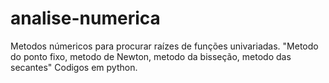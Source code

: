 # analise-numerica
Metodos númericos para procurar raízes de funções univariadas.
"Metodo do ponto fixo, metodo de Newton, metodo da bisseção, metodo das secantes"
Codigos em python.
